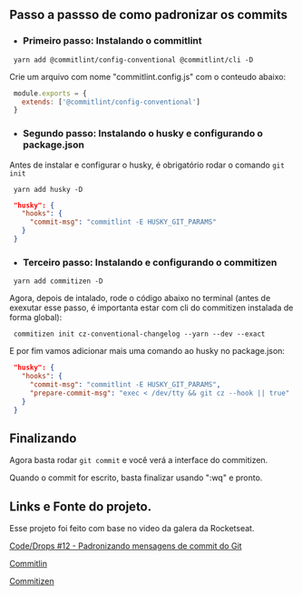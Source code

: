 ## Passo a passso de como padronizar os commits

 - ### Primeiro passo: Instalando o commitlint
 ```
  yarn add @commitlint/config-conventional @commitlint/cli -D
 ```

 Crie um arquivo com nome "commitlint.config.js" com o conteudo abaixo:

 ```js
  module.exports = {
    extends: ['@commitlint/config-conventional']
  }
 ```

 - ### Segundo passo: Instalando o husky e configurando o package.json
  Antes de instalar e configurar o husky, é obrigatório rodar o comando ```git init```

 ```
  yarn add husky -D
 ```

 ```json
  "husky": {
    "hooks": {
      "commit-msg": "commitlint -E HUSKY_GIT_PARAMS"
    }  
  }
 ```

 - ### Terceiro passo: Instalando e configurando o commitizen
 ```
  yarn add commitizen -D
 ```

 Agora, depois de intalado, rode o código abaixo no terminal (antes de exexutar esse passo, é importanta estar com cli do commitizen instalada de forma global):
 ```
  commitizen init cz-conventional-changelog --yarn --dev --exact
 ```

 E por fim vamos adicionar mais uma comando ao husky no package.json:

 ```json
  "husky": {
    "hooks": {
      "commit-msg": "commitlint -E HUSKY_GIT_PARAMS",
      "prepare-commit-msg": "exec < /dev/tty && git cz --hook || true"
    }
  }
 ```

## Finalizando

  Agora basta rodar ```git commit``` e você verá a interface do commitizen.

  Quando o commit for escrito, basta finalizar usando ":wq" e pronto.

## Links e Fonte do projeto.

Esse projeto foi feito com base no video da galera da Rocketseat.

[Code/Drops #12 - Padronizando mensagens de commit do Git](https://www.youtube.com/watch?v=erInHkjxkL8)

[Commitlin](https://github.com/conventional-changelog/commitlint/tree/master/@commitlint/config-conventional)

[Commitizen](https://github.com/commitizen/cz-cli)